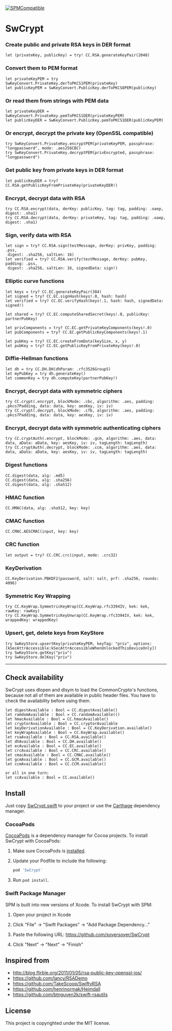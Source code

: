 [![SPMCompatible](https://img.shields.io/badge/Carthage-compatible-4BC51D.svg?style=flat)](https://github.com/Carthage/Carthage)

SwCrypt
=========

### Create public and private RSA keys in DER format
```
let (privateKey, publicKey) = try! CC.RSA.generateKeyPair(2048)
```
### Convert them to PEM format
```
let privateKeyPEM = try SwKeyConvert.PrivateKey.derToPKCS1PEM(privateKey)
let publicKeyPEM = SwKeyConvert.PublicKey.derToPKCS8PEM(publicKey)
```
### Or read them from strings with PEM data
```
let privateKeyDER = SwKeyConvert.PrivateKey.pemToPKCS1DER(privateKeyPEM)
let publicKeyDER = SwKeyConvert.PublicKey.pemToPKCS1DER(publicKeyPEM)
```
### Or encrypt, decrypt the private key (OpenSSL compatible)
```
try SwKeyConvert.PrivateKey.encryptPEM(privateKeyPEM, passphrase: "longpassword", mode: .aes256CBC)
try SwKeyConvert.PrivateKey.decryptPEM(privEncrypted, passphrase: "longpassword")
```
### Get public key from private keys in DER format
```
let publicKeyDER = try? CC.RSA.getPublicKeyFromPrivateKey(privateKeyDER!)
```
### Encrypt, decrypt data with RSA
```
try CC.RSA.encrypt(data, derKey: publicKey, tag: tag, padding: .oaep, digest: .sha1)
try CC.RSA.decrypt(data, derKey: privateKey, tag: tag, padding: .oaep, digest: .sha1)
```
### Sign, verify data with RSA
```
let sign = try? CC.RSA.sign(testMessage, derKey: privKey, padding: .pss, 
 digest: .sha256, saltLen: 16)
let verified = try? CC.RSA.verify(testMessage, derKey: pubKey, padding: .pss,
 digest: .sha256, saltLen: 16, signedData: sign!)
```
### Elliptic curve functions
```
let keys = try? CC.EC.generateKeyPair(384)
let signed = try? CC.EC.signHash(keys!.0, hash: hash)
let verified = try? CC.EC.verifyHash(keys!.1, hash: hash, signedData: signed!)

let shared = try? CC.EC.computeSharedSecret(keys!.0, publicKey: partnerPubKey)

let privComponents = try? CC.EC.getPrivateKeyComponents(keys!.0)
let pubComponents = try? CC.EC.getPublicKeyComponents(keys!.1)

let pubKey = try? CC.EC.createFromData(keySize, x, y)
let pubKey = try? CC.EC.getPublicKeyFromPrivateKey(keys!.0)

```
### Diffie-Hellman functions
```
let dh = try CC.DH.DH(dhParam: .rfc3526Group5)
let myPubKey = try dh.generateKey()
let commonKey = try dh.computeKey(partnerPubKey!)
```
### Encrypt, decrypt data with symmetric ciphers
```
try CC.crypt(.encrypt, blockMode: .cbc, algorithm: .aes, padding: .pkcs7Padding, data: data, key: aesKey, iv: iv)
try CC.crypt(.decrypt, blockMode: .cfb, algorithm: .aes, padding: .pkcs7Padding, data: data, key: aesKey, iv: iv)
```
### Encrypt, decrypt data with symmetric authenticating ciphers
```
try CC.cryptAuth(.encrypt, blockMode: .gcm, algorithm: .aes, data: data, aData: aData, key: aesKey, iv: iv, tagLength: tagLength)
try CC.cryptAuth(.decrypt, blockMode: .ccm, algorithm: .aes, data: data, aData: aData, key: aesKey, iv: iv, tagLength: tagLength)
```
### Digest functions
```
CC.digest(data, alg: .md5)
CC.digest(data, alg: .sha256)
CC.digest(data, alg: .sha512)
```
### HMAC function
```
CC.HMAC(data, alg: .sha512, key: key)
```
### CMAC function
```
CC.CMAC.AESCMAC(input, key: key)
```
### CRC function
```
let output = try? CC.CRC.crc(input, mode: .crc32)
```
### KeyDerivation
```
CC.KeyDerivation.PBKDF2(password, salt: salt, prf: .sha256, rounds: 4096)
```
### Symmetric Key Wrapping
```
try CC.KeyWrap.SymmetricKeyWrap(CC.KeyWrap.rfc3394IV, kek: kek, rawKey: rawKey)
try CC.KeyWrap.SymmetricKeyUnwrap(CC.KeyWrap.rfc3394IV, kek: kek, wrappedKey: wrappedKey)
```
### Upsert, get, delete keys from KeyStore
```
try SwKeyStore.upsertKey(privateKeyPEM, keyTag: "priv", options: [kSecAttrAccessible:kSecAttrAccessibleWhenUnlockedThisDeviceOnly])
try SwKeyStore.getKey("priv")
try SwKeyStore.delKey("priv")
```
-----


Check availability
---------------------

SwCrypt uses dlopen and dlsym to load the CommonCrypto's functions, because not all of them are available in public header files. You have to check the availability before using them.

```
let digestAvailable : Bool = CC.digestAvailable()
let ramdomAvailable : Bool = CC.randomAvailable(()
let hmacAvailable : Bool = CC.hmacAvailable()
let cryptorAvailable : Bool = CC.cryptorAvailable
let keyDerivationAvailable : Bool = CC.KeyDerivation.available()
let keyWrapAvailable : Bool = CC.KeyWrap.available()
let rsaAvailable : Bool = CC.RSA.available()
let dhAvailable : Bool = CC.DH.available()
let ecAvailable : Bool = CC.EC.available()
let crcAvailable : Bool = CC.CRC.available()
let cmacAvailable : Bool = CC.CMAC.available()
let gcmAvailable : Bool = CC.GCM.available()
let ccmAvailable : Bool = CC.CCM.available()

or all in one turn:
let ccAvailable : Bool = CC.available()
```

Install
-------
Just copy [SwCrypt.swift](https://github.com/soyersoyer/SwCrypt/blob/master/SwCrypt/SwCrypt.swift) to your project or use the [Carthage](https://github.com/Carthage/Carthage) dependency manager.

### CocoaPods
[CocoaPods][] is a dependency manager for Cocoa projects. To install SwCrypt with CocoaPods:

 1. Make sure CocoaPods is [installed][CocoaPods Installation].

 2. Update your Podfile to include the following:

    ``` ruby
    pod 'SwCrypt'
    ```

 3. Run `pod install`.

[CocoaPods]: https://cocoapods.org
[CocoaPods Installation]: https://guides.cocoapods.org/using/getting-started.html#getting-started

### Swift Package Manager
SPM is built into new versions of Xcode. To install SwCrypt with SPM:

1. Open your project in Xcode

2. Click "File" -> "Swift Packages" -> "Add Package Dependency..."

3. Paste the following URL: https://github.com/soyersoyer/SwCrypt

4. Click "Next" -> "Next" -> "Finish"
 

Inspired from
-------------

 - <http://blog.flirble.org/2011/01/05/rsa-public-key-openssl-ios/>
 - <https://github.com/lancy/RSADemo>
 - <https://github.com/TakeScoop/SwiftyRSA>
 - <https://github.com/henrinormak/Heimdall>
 - <https://github.com/btnguyen2k/swift-rsautils>

License
-------

This project is copyrighted under the MIT license.
